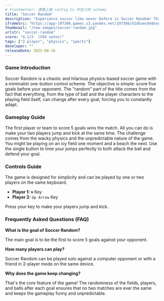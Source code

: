 ```yaml
---
# Frontmatter: 遵循上面 config.ts 中定义的 schema
title: "Soccer Random"
description: "Experience soccer like never before in Soccer Random! This hilarious, physics-based game uses a simple one-button control to make your players jump and kick. Adapt to ever-changing fields, balls, and players as you compete against a friend or the CPU to be the first to score five goals."
iframeSrc: "https://app-197306.games.s3.yandex.net/197306/b1dbvmcde0oog4ebj00rinxr3e367fl4/index.html"
thumbnail: "/new-images/soccer-random.jpg"
urlstr: "soccer-random"
score: "4.1/5  (594 votes)"
tags: ["2-player", "physics", "sports"]
developer: ""
releaseDate: 2025-08-16
---
```


### Game Introduction

Soccer Random is a chaotic and hilarious physics-based soccer game with a minimalist one-button control scheme. The objective is simple: score five goals before your opponent. The "random" part of the title comes from the fact that everything, from the type of ball and the player characters to the playing field itself, can change after every goal, forcing you to constantly adapt.

### Gameplay Guide

The first player or team to score 5 goals wins the match. All you can do is make your two players jump and kick at the same time. The challenge comes from the wacky physics and the unpredictable nature of the game. You might be playing on an icy field one moment and a beach the next. Use the single button to time your jumps perfectly to both attack the ball and defend your goal.

### Controls Guide

The game is designed for simplicity and can be played by one or two players on the same keyboard.
- **Player 1:** `W` Key
- **Player 2:** `Up Arrow` Key

Press your key to make your players jump and kick.

### Frequently Asked Questions (FAQ)

**What is the goal of Soccer Random?**

The main goal is to be the first to score 5 goals against your opponent.

**How many players can play?**

Soccer Random can be played solo against a computer opponent or with a friend in 2-player mode on the same device.

**Why does the game keep changing?**

That's the core feature of the game! The randomness of the fields, players, and balls after each goal ensures that no two matches are ever the same and keeps the gameplay funny and unpredictable.


